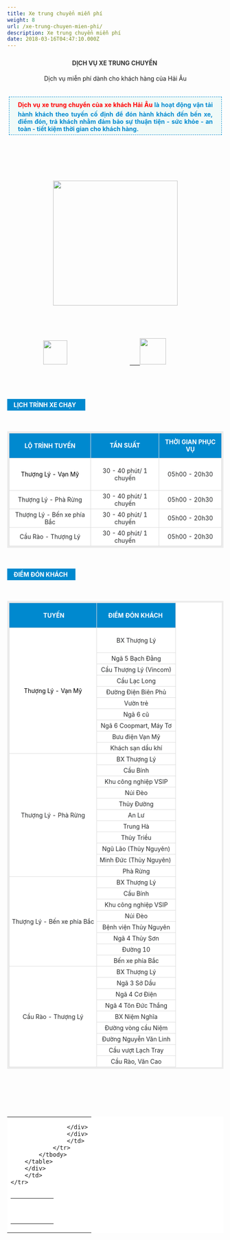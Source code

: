 ```yaml
---
title: Xe trung chuyển miễn phí
weight: 8
url: /xe-trung-chuyen-mien-phi/
description: Xe trung chuyển miễn phí
date: 2018-03-16T04:47:10.000Z
---
```

<div class="description">
                    	   <h3 class="catItemTitle" style="line-height: 17.6px; color: rgb(51, 51, 51); margin-top: 0px; margin-bottom: 0px; font-size: 16px; background: transparent; border: 0px; outline: 0px; vertical-align: baseline; margin-right: 0px; padding: 10px 0px 4px; text-align: center;"><span style="font-size:14px;"><b>DỊCH VỤ XE TRUNG CHUYỂN&nbsp;</b></span></h3>

<p style="text-align: center;"><span style="font-size:14px;">Dịch vụ miễn phí dành cho khách hàng của Hải Âu</span></p>

<div id="itemListLeading" style="border: 0px; outline: 0px; vertical-align: baseline; background: transparent; margin: 0px; padding: 0px;">
<div class="itemContainer itemContainerLast" style="border: 0px; outline: 0px; vertical-align: baseline; background: transparent; margin: 0px; padding: 0px; float: left;">
<div class="catItemView groupLeading" style="border: 0px; outline: 0px; vertical-align: baseline; background: transparent; margin: 0px; padding: 4px;">
<div class="catItemHeader" style="border: 0px; outline: 0px; vertical-align: baseline; background: transparent; margin: 0px; padding: 0px;">
<div class="itemHeader" style="border: 0px; outline: 0px; vertical-align: baseline; background-image: initial; background-position: initial; background-size: initial; background-repeat: initial; background-attachment: initial; background-origin: initial; background-clip: initial; margin: 0px; padding: 0px;">
<p style="margin-top: 16px; margin-bottom: 20px; padding: 5px 20px; border: 1px dashed rgb(0, 137, 207); background: none 0px 0px repeat scroll rgb(240, 250, 248); text-align: justify;"><span style="font-size:14px;"><span style="outline: 0px; line-height: 26px; color: rgb(255, 0, 0); font-weight: 700;">Dịch vụ xe trung chuyển của xe khách Hải Âu</span><span style="color: rgb(0, 137, 207); font-weight: 700; text-align: justify; background-color: rgb(240, 250, 248);">&nbsp;là&nbsp;hoạt động vận tải hành khách theo tuyến cố định để đón hành khách đến bến xe, điểm đón, trả khách nhằm đảm bảo sự thuận tiện - sức khỏe - an toàn - tiết kiệm thời gian cho khách hàng.</span></span></p>
</div>
</div>
</div>
</div>
</div>

<div style="background-color: transparent; text-align: center;">&nbsp;</div>

<div style="background-color: transparent; text-align: center;">&nbsp;</div>

<div style="background-color: transparent; text-align: center;">&nbsp;</div>

<div style="background-color: transparent; text-align: center; margin-left: 120px;"><span style="font-size:14px;">&nbsp; &nbsp; &nbsp; &nbsp; &nbsp; &nbsp; &nbsp; &nbsp; &nbsp; &nbsp; &nbsp;&nbsp;</span></div>

<p style="text-align:center"><img alt="" height="290" src="/pictures/picfullsizes/2018/01/03/bus%20HA(3).jpg"></p>

<p style="margin-left: 80px;"><span style="font-size:14px;">&nbsp;&nbsp;</span></p>

<div contenteditable="false" tabindex="-1">&nbsp;</div>

<p style="margin-left: 80px;"><span style="font-size:14px;">&nbsp;<img alt="" height="56" src="/pictures/picfullsizes/2018/01/06/ddt%20trung%20chuy%E1%BB%83n.png" >&nbsp; &nbsp; &nbsp; &nbsp; &nbsp; &nbsp; &nbsp; &nbsp; &nbsp; &nbsp; &nbsp; &nbsp; &nbsp; &nbsp; &nbsp; &nbsp; &nbsp; &nbsp; &nbsp;<a href="https://www.facebook.com/xekhachviphaiau/"> &nbsp; &nbsp; &nbsp;<img alt="" height="61" src="/pictures/picfullsizes/2018/01/03/facebook(5).png" ></a></span></p>

<p>&nbsp;</p>

<p>&nbsp;</p>

<div style="font-size: 16px; text-align: center; background: rgb(0, 137, 207); padding: 5px 15px; margin: 15px 0px; color: rgb(255, 255, 255); display: table;"><span style="font-size:14px;"><span style="font-weight: bolder;">LỊCH TRÌNH XE CHẠY&nbsp;&nbsp;</span><span style=" text-align: start;">​</span></span></div>

<p style="text-align: justify;"><span style="font-size:14px;"><span style="color: rgb(0, 137, 207); text-align: center;">&nbsp;&nbsp;</span><span style="background-color: transparent; color: rgb(0, 137, 207); text-align: center;">&nbsp; &nbsp; &nbsp; &nbsp; &nbsp; &nbsp; &nbsp; &nbsp; &nbsp; &nbsp; &nbsp; &nbsp; &nbsp; &nbsp; &nbsp; &nbsp; &nbsp; &nbsp; &nbsp; &nbsp; &nbsp; &nbsp; &nbsp; &nbsp; &nbsp; &nbsp; &nbsp; &nbsp; &nbsp; &nbsp; &nbsp;</span><span style="background-color: transparent;">&nbsp; &nbsp; &nbsp; &nbsp;</span><span style="text-align: start;">&nbsp; &nbsp; &nbsp; &nbsp;</span><span style="text-align: start; background-color: transparent; color: rgb(0, 137, 207); font-weight: 700;">&nbsp; &nbsp; &nbsp; &nbsp; &nbsp; &nbsp; &nbsp; &nbsp; &nbsp; &nbsp; &nbsp; &nbsp; &nbsp; &nbsp; &nbsp; &nbsp; &nbsp; &nbsp; &nbsp; &nbsp; &nbsp;</span></span></p>

<div style="text-align: justify;">
<div style="background-color: transparent;">
<div style="text-align: start; background-color: transparent;">
<table style="background-color: rgb(255, 255, 255); color: rgb(41, 43, 44); border: 4px solid rgb(236, 236, 236);">
	<tbody>
		<tr style="background: rgb(0, 137, 207); color: rgb(255, 255, 255);">
			<td style="padding: 4px 6px; border: 1px solid rgb(221, 221, 221); font-weight: bold; text-transform: uppercase; text-align: center;">
			<p><span style="font-size:14px;">LỘ TRÌNH TUYẾN</span></p>
			</td>
			<td style="padding: 4px 6px; border: 1px solid rgb(221, 221, 221); font-weight: bold; text-align: center;"><span style="font-size:14px;"><span style="line-height: 24px;">TẦN SUẤT</span></span></td>
			<td style="padding: 4px 6px; border: 1px solid rgb(221, 221, 221); font-weight: bold; text-align: center;"><span style="font-size:14px;">THỜI GIAN PHỤC VỤ</span></td>
		</tr>
		<tr>
			<td style="padding: 4px 6px; border: 1px solid rgb(221, 221, 221); text-align: center;"><span style="font-size:14px;"><font color="#000000">Thượng Lý - Vạn Mỹ</font></span></td>
			<td style="padding: 4px 6px; border: 1px solid rgb(221, 221, 221); text-align: center;">
			<p><span style="font-size:14px;">30 - 40 phút/ 1 chuyến</span></p>
			</td>
			<td style="padding: 4px 6px; border: 1px solid rgb(221, 221, 221); text-align: center;"><span style="font-size:14px;">05h00 - 20h30</span></td>
		</tr>
		<tr>
			<td style="padding: 4px 6px; border: 1px solid rgb(221, 221, 221); text-align: center;"><span style="font-size:14px;">Thượng Lý - Phà Rừng</span></td>
			<td style="padding: 4px 6px; border: 1px solid rgb(221, 221, 221); text-align: center;"><span style="font-size:14px;">30 - 40 phút/ 1 chuyến</span></td>
			<td style="padding: 4px 6px; border: 1px solid rgb(221, 221, 221); text-align: center;"><span style="font-size:14px;">05h00 - 20h30</span></td>
		</tr>
		<tr>
			<td style="padding: 4px 6px; border: 1px solid rgb(221, 221, 221); text-align: center;"><span style="font-size:14px;">Thượng Lý - Bến xe phía Bắc</span></td>
			<td style="padding: 4px 6px; border: 1px solid rgb(221, 221, 221); text-align: center;"><span style="font-size:14px;">30 - 40 phút/ 1 chuyến</span></td>
			<td style="padding: 4px 6px; border: 1px solid rgb(221, 221, 221); text-align: center;"><span style="font-size:14px;">05h00 - 20h30</span></td>
		</tr>
		<tr>
			<td style="padding: 4px 6px; border: 1px solid rgb(221, 221, 221); text-align: center;"><span style="font-size:14px;">Cầu Rào - Thượng Lý</span></td>
			<td style="padding: 4px 6px; border: 1px solid rgb(221, 221, 221); text-align: center;"><span style="font-size:14px;">30 - 40 phút/ 1 chuyến</span></td>
			<td style="padding: 4px 6px; border: 1px solid rgb(221, 221, 221); text-align: center;"><span style="font-size:14px;">05h00 - 20h30</span></td>
		</tr>
	</tbody>
</table>

<p>&nbsp;</p>

<div style="font-size: 16px; text-align: center; background: rgb(0, 137, 207); padding: 5px 15px; margin: 15px 0px; color: rgb(255, 255, 255); display: table;"><span style="font-size:14px;"><span style="font-weight: bolder;">ĐIỂM ĐÓN KHÁCH&nbsp;</span><span style=" text-align: start;">​</span></span></div>

<p style="text-align: center;"><span style="font-size:14px;"><span style="text-align: start; background-color: transparent; color: rgb(0, 137, 207); font-weight: 700;">&nbsp; &nbsp; &nbsp; &nbsp; &nbsp; &nbsp; &nbsp; &nbsp; &nbsp; &nbsp; &nbsp; &nbsp;</span></span></p>

<div style="text-align: justify;">
<div style="background-color: transparent;">
<div style="text-align: start; background-color: transparent;">
<div style="text-align: justify;">
<div style="background-color: transparent;">
<div style="text-align: start; background-color: transparent;">
<table style="background-color: rgb(255, 255, 255); color: rgb(41, 43, 44); border: 4px solid rgb(236, 236, 236);">
	<tbody>
		<tr style="background: rgb(0, 137, 207); color: rgb(255, 255, 255);">
			<td style="padding: 4px 6px; border: 1px solid rgb(221, 221, 221); font-weight: bold; text-transform: uppercase; text-align: center;">
			<p><span style="font-size:14px;">&nbsp;TUYẾN</span></p>
			</td>
			<td style="padding: 4px 6px; border: 1px solid rgb(221, 221, 221); font-weight: bold; text-align: center;"><span style="font-size:14px;">ĐIỂM ĐÓN KHÁCH&nbsp;</span></td>
		</tr>
		<tr>
			<td rowspan="10" style="padding: 4px 6px; border: 1px solid rgb(221, 221, 221); text-align: center;"><span style="font-size:14px;"><font color="#000000">Thượng Lý - Vạn Mỹ</font></span></td>
			<td style="padding: 4px 6px; border: 1px solid rgb(221, 221, 221); text-align: center;">
			<p><span style="font-size:14px;">BX Thượng Lý</span></p>
			</td>
		</tr>
		<tr>
			<td style="padding: 4px 6px; border: 1px solid rgb(221, 221, 221); text-align: center;"><span style="font-size:14px;">Ngã 5 Bạch Đằng</span></td>
		</tr>
		<tr>
			<td style="padding: 4px 6px; border: 1px solid rgb(221, 221, 221); text-align: center;"><span style="font-size:14px;">Cầu Thượng Lý (Vincom)</span></td>
		</tr>
		<tr>
			<td style="padding: 4px 6px; border: 1px solid rgb(221, 221, 221); text-align: center;"><span style="font-size:14px;">Cầu Lạc Long</span></td>
		</tr>
		<tr>
			<td style="padding: 4px 6px; border: 1px solid rgb(221, 221, 221); text-align: center;"><span style="font-size:14px;">Đường Điện Biên Phủ</span></td>
		</tr>
		<tr>
			<td style="padding: 4px 6px; border: 1px solid rgb(221, 221, 221); text-align: center;"><span style="font-size:14px;">Vườn trẻ</span></td>
		</tr>
		<tr>
			<td style="padding: 4px 6px; border: 1px solid rgb(221, 221, 221); text-align: center;"><span style="font-size:14px;">Ngã 6 cũ</span></td>
		</tr>
		<tr>
			<td style="padding: 4px 6px; border: 1px solid rgb(221, 221, 221); text-align: center;"><span style="font-size:14px;">Ngã 6 Coopmart, Máy Tơ</span></td>
		</tr>
		<tr>
			<td style="padding: 4px 6px; border: 1px solid rgb(221, 221, 221); text-align: center;"><span style="font-size:14px;">Bưu điện Vạn Mỹ</span></td>
		</tr>
		<tr>
			<td style="padding: 4px 6px; border: 1px solid rgb(221, 221, 221); text-align: center;"><span style="font-size:14px;">Khách sạn dầu khí</span></td>
		</tr>
		<tr>
			<td rowspan="11" style="padding: 4px 6px; border: 1px solid rgb(221, 221, 221); text-align: center;"><span style="font-size:14px;">Thượng Lý - Phà Rừng</span></td>
			<td style="padding: 4px 6px; border: 1px solid rgb(221, 221, 221); text-align: center;"><span style="font-size:14px;">BX Thượng Lý</span></td>
		</tr>
		<tr>
			<td style="padding: 4px 6px; border: 1px solid rgb(221, 221, 221); text-align: center;"><span style="font-size:14px;">Cầu Bính</span></td>
		</tr>
		<tr>
			<td style="padding: 4px 6px; border: 1px solid rgb(221, 221, 221); text-align: center;"><span style="font-size:14px;">Khu công nghiệp VSIP</span></td>
		</tr>
		<tr>
			<td style="padding: 4px 6px; border: 1px solid rgb(221, 221, 221); text-align: center;"><span style="font-size:14px;">Núi Đèo</span></td>
		</tr>
		<tr>
			<td style="padding: 4px 6px; border: 1px solid rgb(221, 221, 221); text-align: center;"><span style="font-size:14px;">Thủy Đường</span></td>
		</tr>
		<tr>
			<td style="padding: 4px 6px; border: 1px solid rgb(221, 221, 221); text-align: center;"><span style="font-size:14px;">An Lư</span></td>
		</tr>
		<tr>
			<td style="padding: 4px 6px; border: 1px solid rgb(221, 221, 221); text-align: center;"><span style="font-size:14px;">Trung Hà</span></td>
		</tr>
		<tr>
			<td style="padding: 4px 6px; border: 1px solid rgb(221, 221, 221); text-align: center;"><span style="font-size:14px;">Thủy Triều</span></td>
		</tr>
		<tr>
			<td style="padding: 4px 6px; border: 1px solid rgb(221, 221, 221); text-align: center;"><span style="font-size:14px;">Ngũ Lão (Thủy Nguyên)</span></td>
		</tr>
		<tr>
			<td style="padding: 4px 6px; border: 1px solid rgb(221, 221, 221); text-align: center;"><span style="font-size:14px;">Minh Đức (Thủy Nguyên)&nbsp;</span></td>
		</tr>
		<tr>
			<td style="padding: 4px 6px; border: 1px solid rgb(221, 221, 221); text-align: center;"><span style="font-size:14px;">Phà Rừng</span></td>
		</tr>
		<tr>
			<td rowspan="8" style="padding: 4px 6px; border: 1px solid rgb(221, 221, 221); text-align: center;"><span style="font-size:14px;"><span style="color: rgb(41, 43, 44); text-align: center;">Thượng Lý - Bến xe phía Bắc</span></span></td>
			<td style="padding: 4px 6px; border: 1px solid rgb(221, 221, 221); text-align: center;"><span style="font-size:14px;"><span style="color: rgb(41, 43, 44); text-align: center;">BX Thượng Lý</span></span></td>
		</tr>
		<tr>
			<td style="padding: 4px 6px; border: 1px solid rgb(221, 221, 221); text-align: center;"><span style="font-size:14px;"><span style="color: rgb(41, 43, 44); text-align: center;">Cầu Bính</span></span></td>
		</tr>
		<tr>
			<td style="padding: 4px 6px; border: 1px solid rgb(221, 221, 221); text-align: center;"><span style="font-size:14px;"><span style="color: rgb(41, 43, 44); text-align: center;">Khu công nghiệp VSIP</span></span></td>
		</tr>
		<tr>
			<td style="padding: 4px 6px; border: 1px solid rgb(221, 221, 221); text-align: center;"><span style="font-size:14px;"><span style="color: rgb(41, 43, 44); text-align: center;">Núi Đèo</span></span></td>
		</tr>
		<tr>
			<td style="padding: 4px 6px; border: 1px solid rgb(221, 221, 221); text-align: center;"><span style="font-size:14px;"><span style="color: rgb(41, 43, 44); text-align: center;">Bệnh viện Thủy Nguyên</span></span></td>
		</tr>
		<tr>
			<td style="padding: 4px 6px; border: 1px solid rgb(221, 221, 221); text-align: center;"><span style="font-size:14px;"><span style="color: rgb(41, 43, 44); text-align: center;">Ngã 4 Thủy Sơn</span></span></td>
		</tr>
		<tr>
			<td style="padding: 4px 6px; border: 1px solid rgb(221, 221, 221); text-align: center;"><span style="font-size:14px;"><span style="color: rgb(41, 43, 44); text-align: center;">Đường 10</span></span></td>
		</tr>
		<tr>
			<td style="padding: 4px 6px; border: 1px solid rgb(221, 221, 221); text-align: center;"><span style="font-size:14px;"><span style="color: rgb(41, 43, 44); text-align: center;">Bến xe phía Bắc</span></span></td>
		</tr>
		<tr>
			<td rowspan="10" style="padding: 4px 6px; border: 1px solid rgb(221, 221, 221); text-align: center;"><span style="font-size:14px;">Cầu Rào - Thượng Lý</span></td>
			<td style="padding: 4px 6px; border: 1px solid rgb(221, 221, 221); text-align: center;"><span style="font-size:14px;">BX Thượng Lý</span></td>
		</tr>
		<tr>
			<td style="padding: 4px 6px; border: 1px solid rgb(221, 221, 221); text-align: center;"><span style="font-size:14px;">Ngã 3 Sở Dầu</span></td>
		</tr>
		<tr>
			<td style="padding: 4px 6px; border: 1px solid rgb(221, 221, 221); text-align: center;"><span style="font-size:14px;">Ngã 4 Cơ Điện</span></td>
		</tr>
		<tr>
			<td style="padding: 4px 6px; border: 1px solid rgb(221, 221, 221); text-align: center;"><span style="font-size:14px;">Ngã 4 Tôn Đức Thắng</span></td>
		</tr>
		<tr>
			<td style="padding: 4px 6px; border: 1px solid rgb(221, 221, 221); text-align: center;"><span style="font-size:14px;">BX Niệm Nghĩa</span></td>
		</tr>
		<tr>
			<td style="padding: 4px 6px; border: 1px solid rgb(221, 221, 221); text-align: center;"><span style="font-size:14px;">Đường vòng cầu Niệm</span></td>
		</tr>
		<tr>
			<td style="padding: 4px 6px; border: 1px solid rgb(221, 221, 221); text-align: center;"><span style="font-size:14px;">Đường Nguyễn Văn Linh</span></td>
		</tr>
		<tr>
			<td style="padding: 4px 6px; border: 1px solid rgb(221, 221, 221); text-align: center;"><span style="font-size:14px;">Cầu vượt Lạch Tray</span></td>
		</tr>
		<tr>
			<td style="padding: 4px 6px; border: 1px solid rgb(221, 221, 221); text-align: center;"><span style="font-size:14px;">Cầu Rào, Văn Cao</span></td>
		</tr>
	</tbody>
</table>

<p>&nbsp;</p>

<p><span style="font-size:14px;"><span style="color: rgb(0, 137, 207);">&nbsp;&nbsp;</span><span style="background-color: transparent; color: rgb(0, 137, 207);">&nbsp; &nbsp; &nbsp; &nbsp; &nbsp; &nbsp; &nbsp; &nbsp; &nbsp; &nbsp; &nbsp; &nbsp; &nbsp; &nbsp; &nbsp; &nbsp; &nbsp; &nbsp; &nbsp; &nbsp; &nbsp; &nbsp; &nbsp; &nbsp; &nbsp; &nbsp; &nbsp; &nbsp; &nbsp; &nbsp; &nbsp;</span><span style="background-color: transparent;">&nbsp; &nbsp; &nbsp; &nbsp;</span><span style="text-align: start;">&nbsp; &nbsp; &nbsp; &nbsp;</span><span style="text-align: start; background-color: transparent; color: rgb(0, 137, 207); font-weight: 700;">&nbsp; &nbsp;<br>
&nbsp;</span></span></p>
</div>
</div>
</div>
</div>
</div>
</div>
</div>
</div>
</div>

<table align="left" cellpadding="0" cellspacing="0" style="background-color: rgb(255, 255, 255); text-align: justify;">
	<tbody>
		<tr>
			<td>
			<div style="background-color: transparent;">
			<table align="left" cellpadding="0" cellspacing="0">
				<tbody>
					<tr>
						<td height="7">
						<p style="margin-left: 80px;">&nbsp;</p>
						</td>
						<td">
						<div class="container" style="position: relative; max-width: 100%; ">
						<div class="ict detail">
						
					</div>
					</div>
					</td>
				</tr>
			</tbody>
		</table>
		</div>
		</td>
	</tr>
</tbody>

</table>

</div>
